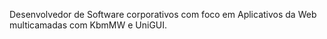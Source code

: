 Desenvolvedor de Software corporativos com foco em Aplicativos da Web multicamadas com KbmMW e UniGUI.

